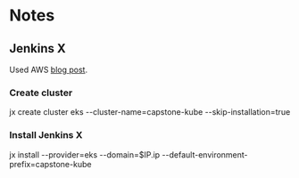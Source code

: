 # Notes 
## Jenkins X

Used AWS [blog post](https://aws.amazon.com/blogs/opensource/continuous-delivery-eks-jenkins-x/). 

### Create cluster
jx create cluster eks --cluster-name=capstone-kube --skip-installation=true

### Install Jenkins X
jx install --provider=eks --domain=$IP.ip --default-environment-prefix=capstone-kube